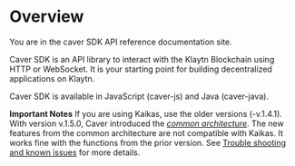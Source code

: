 # Overview

You are in the caver SDK API reference documentation site.

Caver SDK is an API library to interact with the Klaytn Blockchain using HTTP or WebSocket. It is your starting point for building decentralized applications on Klaytn.

Caver SDK is available in JavaScript (caver-js) and Java (caver-java).

**Important Notes**
If you are using Kaikas, use the older versions (-v.1.4.1). With version v.1.5.0, Caver introduced the [*common architecture*](https://medium.com/klaytn/common-architecture-of-caver-a714224a0047). The new features from the common architecture are not compatible with Kaikas. It works fine with the functions from the prior version. See [Trouble shooting and known issues](https://github.com/klaytn/caver-js#trouble-shooting-and-known-issues) for more details.